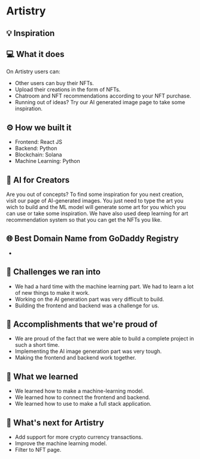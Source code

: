 # Artistry

## 💡 Inspiration

## 💻 What it does

On Artistry users can:

- Other users can buy their NFTs.
- Upload their creations in the form of NFTs.
- Chatroom and NFT recommendations according to your NFT purchase.
- Running out of ideas? Try our AI generated image page to take some inspiration.

## ⚙️ How we built it

- Frontend: React JS
- Backend: Python
- Blockchain: Solana
- Machine Learning: Python

## 🤖 AI for Creators

Are you out of concepts? To find some inspiration for you next creation, visit our page of AI-generated images. You just need to type the art you wich to build and the ML model will generate some art for you which you can use or take some inspiration. We have also used deep learning for art recommendation system so that you can get the NFTs you like.

## 🌐 Best Domain Name from GoDaddy Registry

- 

## 🧠 Challenges we ran into

- We had a hard time with the machine learning part. We had to learn a lot of new things to make it work.
- Working on the AI generation part was very difficult to build.
- Building the frontend and backend was a challenge for us.

## 🏅 Accomplishments that we're proud of

- We are proud of the fact that we were able to build a complete project in such a short time.
- Implementing the AI image generation part was very tough.
- Making the frontend and backend work together.

## 📖 What we learned

- We learned how to make a machine-learning model.
- We learned how to connect the frontend and backend.
- We learned how to use to make a full stack application.

## 🚀 What's next for Artistry

- Add support for more crypto currency transactions.
- Improve the machine learning model.
- Filter to NFT page.